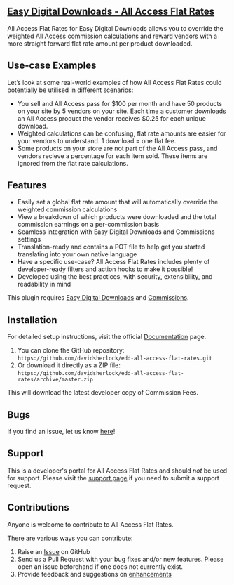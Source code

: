 ## [Easy Digital Downloads - All Access Flat Rates](https://wordpress.org/plugins/edd-all-access-flat-rates/)

All Access Flat Rates for Easy Digital Downloads allows you to override the weighted All Access commission calculations and reward vendors with a more straight forward flat rate amount per product downloaded.

## Use-case Examples

Let’s look at some real-world examples of how All Access Flat Rates could potentially be utilised in different scenarios:

* You sell and All Access pass for $100 per month and have 50 products on your site by 5 vendors on your site. Each time a customer downloads an All Access product the vendor receives $0.25 for each unique download.
* Weighted calculations can be confusing, flat rate amounts are easier for your vendors to understand. 1 download = one flat fee.
* Some products on your store are not part of the All Access pass, and vendors recieve a percentage for each item sold. These items are ignored from the flat rate calculations.

## Features

* Easily set a global flat rate amount that will automatically override the weighted commission calculations
* View a breakdown of which products were downloaded and the total commission earnings on a per-commission basis
* Seamless integration with Easy Digital Downloads and Commissions settings
* Translation-ready and contains a POT file to help get you started translating into your own native language
* Have a specific use-case? All Access Flat Rates includes plenty of developer-ready filters and action hooks to make it possible!
* Developed using the best practices, with security, extensibility, and readability in mind

This plugin requires [Easy Digital Downloads](http://wordpress.org/extend/plugins/easy-digital-downloads/) and [Commissions](https://easydigitaldownloads.com/downloads/commissions/).

## Installation

For detailed setup instructions, visit the official [Documentation](https://sellcomet.com) page.

1. You can clone the GitHub repository: `https://github.com/davidsherlock/edd-all-access-flat-rates.git`
2. Or download it directly as a ZIP file: `https://github.com/davidsherlock/edd-all-access-flat-rates/archive/master.zip`

This will download the latest developer copy of Commission Fees.

## Bugs

If you find an issue, let us know [here](https://github.com/davidsherlock/edd-all-access-flat-rates/issues?state=open)!

## Support

This is a developer's portal for All Access Flat Rates and should _not_ be used for support. Please visit the [support page](https://wordpress.org/support/plugin/edd-all-access-flat-rates) if you need to submit a support request.

## Contributions

Anyone is welcome to contribute to All Access Flat Rates.

There are various ways you can contribute:

1. Raise an [Issue](https://github.com/davidsherlock/edd-all-access-flat-rates/issues) on GitHub
2. Send us a Pull Request with your bug fixes and/or new features. Please open an issue beforehand if one does not currently exist.
3. Provide feedback and suggestions on [enhancements](https://github.com/davidsherlock/edd-all-access-flat-rates/issues?direction=desc&labels=Enhancement&page=1&sort=created&state=open)
